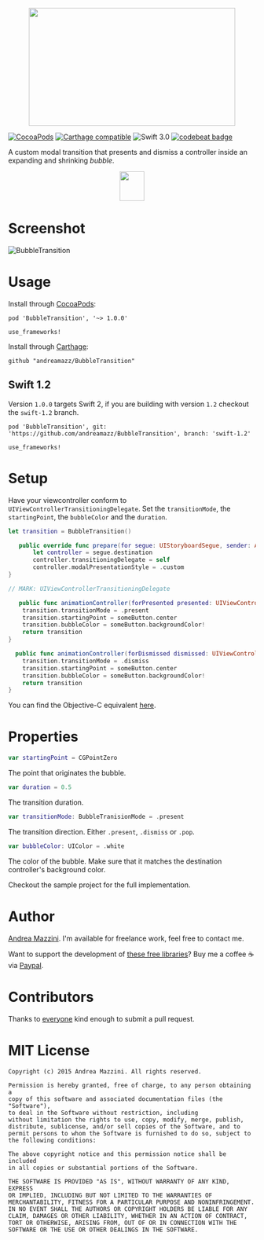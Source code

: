 <p align="center">
  <img width="420" height="240" src="assets/logo.png"/>
</p>

[![CocoaPods](https://cocoapod-badges.herokuapp.com/v/BubbleTransition/badge.svg)](http://cocoapods.org/?q=bubbletransition)
[![Carthage compatible](https://img.shields.io/badge/Carthage-compatible-4BC51D.svg?style=flat)](https://github.com/Carthage/Carthage)
![Swift 3.0](https://img.shields.io/badge/swift-3.0-orange.svg)
[![codebeat badge](https://codebeat.co/badges/45635139-6294-4ac8-9f39-6f1d3b18dd23)](https://codebeat.co/projects/github-com-andreamazz-bubbletransition)

A custom modal transition that presents and dismiss a controller inside an expanding and shrinking _bubble_.

<p align="center">
  <a href='https://appetize.io/app/tck0418dftyfjxkqrfu34rwt44' alt='Live demo'>
    <img width="50" height="60" src="assets/demo.png"/>
  </a>
</p>

# Screenshot
![BubbleTransition](https://raw.githubusercontent.com/andreamazz/BubbleTransition/master/assets/screenshot.gif)

# Usage
Install through [CocoaPods](http://cocoapods.org):
```
pod 'BubbleTransition', '~> 1.0.0'

use_frameworks!
```
Install through [Carthage](https://github.com/Carthage/Carthage):
```
github "andreamazz/BubbleTransition"
```

## Swift 1.2
Version `1.0.0` targets Swift 2, if you are building with version `1.2` checkout the `swift-1.2` branch.
```
pod 'BubbleTransition', git: 'https://github.com/andreamazz/BubbleTransition', branch: 'swift-1.2'

use_frameworks!
```

# Setup
Have your viewcontroller conform to `UIViewControllerTransitioningDelegate`. Set the `transitionMode`, the `startingPoint`, the `bubbleColor` and the `duration`.
```swift
let transition = BubbleTransition()

   public override func prepare(for segue: UIStoryboardSegue, sender: Any?) {
       let controller = segue.destination
       controller.transitioningDelegate = self
       controller.modalPresentationStyle = .custom
}

// MARK: UIViewControllerTransitioningDelegate

   public func animationController(forPresented presented: UIViewController, presenting: UIViewController, source: UIViewController) -> UIViewControllerAnimatedTransitioning? {
    transition.transitionMode = .present
    transition.startingPoint = someButton.center
    transition.bubbleColor = someButton.backgroundColor!
    return transition
}

  public func animationController(forDismissed dismissed: UIViewController) -> UIViewControllerAnimatedTransitioning? {
    transition.transitionMode = .dismiss
    transition.startingPoint = someButton.center
    transition.bubbleColor = someButton.backgroundColor!
    return transition
}
```

You can find the Objective-C equivalent [here](https://gist.github.com/andreamazz/9b0d6c7db065555ec0d7).

# Properties
```swift
var startingPoint = CGPointZero
```
The point that originates the bubble.

```swift
var duration = 0.5
```
The transition duration.

```swift
var transitionMode: BubbleTranisionMode = .present
```
The transition direction. Either `.present`, `.dismiss` or `.pop`.

```swift
var bubbleColor: UIColor = .white
```
The color of the bubble. Make sure that it matches the destination controller's background color.  

Checkout the sample project for the full implementation.

# Author
[Andrea Mazzini](https://twitter.com/theandreamazz). I'm available for freelance work, feel free to contact me. 

Want to support the development of [these free libraries](https://cocoapods.org/owners/734)? Buy me a coffee ☕️ via [Paypal](https://www.paypal.me/andreamazzini).  

# Contributors
Thanks to [everyone](https://github.com/andreamazz/BubbleTransition/graphs/contributors) kind enough to submit a pull request. 

# MIT License

	Copyright (c) 2015 Andrea Mazzini. All rights reserved.

	Permission is hereby granted, free of charge, to any person obtaining a
	copy of this software and associated documentation files (the "Software"),
	to deal in the Software without restriction, including
	without limitation the rights to use, copy, modify, merge, publish,
	distribute, sublicense, and/or sell copies of the Software, and to
	permit persons to whom the Software is furnished to do so, subject to
	the following conditions:

	The above copyright notice and this permission notice shall be included
	in all copies or substantial portions of the Software.

	THE SOFTWARE IS PROVIDED "AS IS", WITHOUT WARRANTY OF ANY KIND, EXPRESS
	OR IMPLIED, INCLUDING BUT NOT LIMITED TO THE WARRANTIES OF
	MERCHANTABILITY, FITNESS FOR A PARTICULAR PURPOSE AND NONINFRINGEMENT.
	IN NO EVENT SHALL THE AUTHORS OR COPYRIGHT HOLDERS BE LIABLE FOR ANY
	CLAIM, DAMAGES OR OTHER LIABILITY, WHETHER IN AN ACTION OF CONTRACT,
	TORT OR OTHERWISE, ARISING FROM, OUT OF OR IN CONNECTION WITH THE
	SOFTWARE OR THE USE OR OTHER DEALINGS IN THE SOFTWARE.
	
